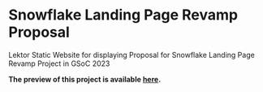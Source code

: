 # Snowflake Landing Page Revamp Proposal
Lektor Static Website for displaying Proposal for Snowflake Landing Page Revamp Project in GSoC 2023

**The preview of this project is available [here](https://devilkiller-ag.github.io/Snowflake-Landing-Page-Revamp-Proposal/).**
